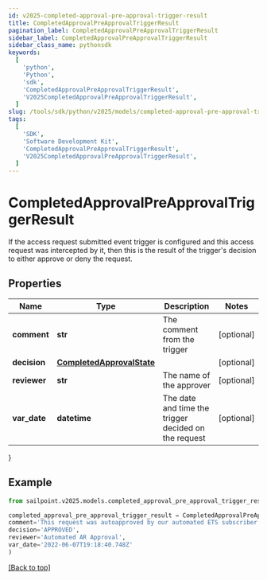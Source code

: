 ```yaml
---
id: v2025-completed-approval-pre-approval-trigger-result
title: CompletedApprovalPreApprovalTriggerResult
pagination_label: CompletedApprovalPreApprovalTriggerResult
sidebar_label: CompletedApprovalPreApprovalTriggerResult
sidebar_class_name: pythonsdk
keywords:
  [
    'python',
    'Python',
    'sdk',
    'CompletedApprovalPreApprovalTriggerResult',
    'V2025CompletedApprovalPreApprovalTriggerResult',
  ]
slug: /tools/sdk/python/v2025/models/completed-approval-pre-approval-trigger-result
tags:
  [
    'SDK',
    'Software Development Kit',
    'CompletedApprovalPreApprovalTriggerResult',
    'V2025CompletedApprovalPreApprovalTriggerResult',
  ]
---
```


# CompletedApprovalPreApprovalTriggerResult

If the access request submitted event trigger is configured and this access request was intercepted by it, then this is the result of the trigger's decision to either approve or deny the request.

## Properties

| Name | Type | Description | Notes |
| --- | --- | --- | --- |
| **comment** | **str** | The comment from the trigger | [optional] |
| **decision** | [**CompletedApprovalState**](completed-approval-state) |  | [optional] |
| **reviewer** | **str** | The name of the approver | [optional] |
| **var_date** | **datetime** | The date and time the trigger decided on the request | [optional] |

}

## Example

```python
from sailpoint.v2025.models.completed_approval_pre_approval_trigger_result import CompletedApprovalPreApprovalTriggerResult

completed_approval_pre_approval_trigger_result = CompletedApprovalPreApprovalTriggerResult(
comment='This request was autoapproved by our automated ETS subscriber',
decision='APPROVED',
reviewer='Automated AR Approval',
var_date='2022-06-07T19:18:40.748Z'
)

```

[[Back to top]](#)
